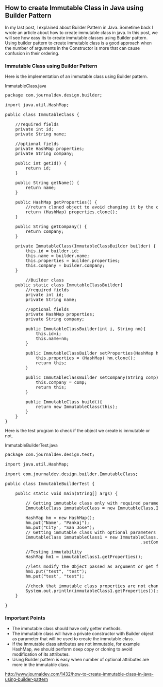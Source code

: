 ## How to create Immutable Class in Java using Builder Pattern

In my last post, I explained about Builder Pattern in Java. Sometime back I wrote an article about how to create immutable class in java. In this post, we will see how easy its to create immutable classes using Builder pattern. Using builder pattern to create immutable class is a good approach when the number of arguments in the Constructor is more that can cause confusion in their ordering.

### Immutable Class using Builder Pattern

Here is the implementation of an immutable class using Builder pattern.

ImmutableClass.java
<pre>
package com.journaldev.design.builder;
 
import java.util.HashMap;
 
public class ImmutableClass {
     
    //required fields
    private int id;
    private String name;
     
    //optional fields
    private HashMap<String, String> properties;
    private String company;
     
    public int getId() {
        return id;
    }
 
    public String getName() {
        return name;
    }
 
    public HashMap<String, String> getProperties() {
        //return cloned object to avoid changing it by the client application
        return (HashMap<String, String>) properties.clone();
    }
 
    public String getCompany() {
        return company;
    }
 
    private ImmutableClass(ImmutableClassBuilder builder) {
        this.id = builder.id;
        this.name = builder.name;
        this.properties = builder.properties;
        this.company = builder.company;
    }
     
        //Builder class
    public static class ImmutableClassBuilder{
        //required fields
        private int id;
        private String name;
         
        //optional fields
        private HashMap<String, String> properties;
        private String company;
         
        public ImmutableClassBuilder(int i, String nm){
            this.id=i;
            this.name=nm;
        }
         
        public ImmutableClassBuilder setProperties(HashMap<String,String> hm){
            this.properties = (HashMap<String, String>) hm.clone();
            return this;
        }
         
        public ImmutableClassBuilder setCompany(String comp){
            this.company = comp;
            return this;
        }
         
        public ImmutableClass build(){
            return new ImmutableClass(this);
        }
    }
}
</pre>

Here is the test program to check if the object we create is immutable or not.

ImmutableBuilderTest.java
<pre>
package com.journaldev.design.test;
 
import java.util.HashMap;
 
import com.journaldev.design.builder.ImmutableClass;
 
public class ImmutableBuilderTest {
 
    public static void main(String[] args) {
         
        // Getting immutable class only with required parameters
        ImmutableClass immutableClass = new ImmutableClass.ImmutableClassBuilder(1, "Pankaj").build();
         
        HashMap<String,String> hm = new HashMap<String, String>();
        hm.put("Name", "Pankaj");
        hm.put("City", "San Jose");
        // Getting immutable class with optional parameters
        ImmutableClass immutableClass1 = new ImmutableClass.ImmutableClassBuilder(1, "Pankaj")
                                                     .setCompany("Apple").setProperties(hm).build();
         
        //Testing immutability
        HashMap<String,String> hm1 = immutableClass1.getProperties();
         
        //lets modify the Object passed as argument or get from the Object
        hm1.put("test", "test");
        hm.put("test", "test");
         
        //check that immutable class properties are not changed
        System.out.println(immutableClass1.getProperties());
    }
 
}
</pre>

### Important Points

- The immutable class should have only getter methods.
- The immutable class will have a private constructor with Builder object as parameter that will be used to create the immutable class.
- If the immutable class attributes are not immutable, for example HashMap, we should perform deep copy or cloning to avoid modification of its attributes.
- Using Builder pattern is easy when number of optional attributes are more in the immutable class.

http://www.journaldev.com/1432/how-to-create-immutable-class-in-java-using-builder-pattern
